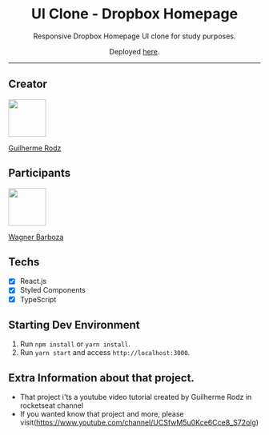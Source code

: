 <h1 align="center">
UI Clone - Dropbox Homepage
</h1>

<p align="center">Responsive Dropbox Homepage UI clone for study purposes.</p>
<p align="center">Deployed <a href="https://rocketseat-clone-dropbox-menu.netlify.app/">here</a>.</p>
<hr>

## Creator

[<img src="https://avatars3.githubusercontent.com/u/10366880?s=460&v=4" width="75px;"/>](https://github.com/guilhermerodz)


[Guilherme Rodz](https://github.com/guilhermerodz)

## Participants

[<img src="https://avatars2.githubusercontent.com/u/66399640?s=460&u=4a8870a51985dcca1e9cc5584e1edabc6fbb9800&v=4" width="75px;"/>](https://github.com/wcfx)


[Wagner Barboza](https://github.com/WCFX)

## Techs

- [x] React.js
- [x] Styled Components
- [x] TypeScript

## Starting Dev Environment

1. Run `npm install` or `yarn install`.<br />
2. Run `yarn start` and access `http://localhost:3000`.<br />

## Extra Information about that project.
- That project i'ts a youtube video tutorial created by Guilherme Rodz in rocketseat channel
- If you wanted know that project and more, please visit(https://www.youtube.com/channel/UCSfwM5u0Kce6Cce8_S72olg)

